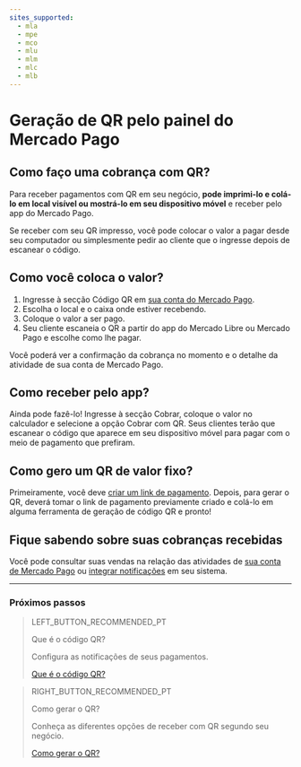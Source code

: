 ```yaml
---
sites_supported:
  - mla
  - mpe
  - mco
  - mlu
  - mlm
  - mlc
  - mlb
---
```



# Geração de QR pelo painel do Mercado Pago

## Como faço uma cobrança com QR?

Para receber pagamentos com QR em seu negócio, **pode imprimi-lo e colá-lo em local visível ou mostrá-lo em seu dispositivo móvel** e receber pelo app do Mercado Pago.

Se receber com seu QR impresso, você pode colocar o valor a pagar desde seu computador ou simplesmente pedir ao cliente que o ingresse depois de escanear o código. 

## Como você coloca o valor? 

1. Ingresse à secção Código QR em [sua conta do Mercado Pago](https://www.mercadopago.com.br/qr-code/amount).
2. Escolha o local e o caixa onde estiver recebendo. 
3. Coloque o valor a ser pago. 
4. Seu cliente escaneia o QR a partir do app do Mercado Libre ou Mercado Pago e escolhe como lhe pagar. 

Você poderá ver a confirmação da cobrança no momento e o detalhe da atividade de sua conta de Mercado Pago.

## Como receber pelo app?

Ainda pode fazê-lo! Ingresse à secção Cobrar, coloque o valor no calculador e selecione a opção Cobrar com QR. Seus clientes terão que escanear o código que aparece em seu dispositivo móvel para pagar com o meio de pagamento que prefiram. 

## Como gero um QR de valor fixo? 

Primeiramente, você deve [criar um link de pagamento](https://www.mercadopago.com.br/tools/create). Depois, para gerar o QR, deverá tomar o link de pagamento previamente criado e colá-lo em alguma ferramenta de geração de código QR e pronto! 

## Fique sabendo sobre suas cobranças recebidas

Você pode consultar suas vendas na relação das atividades de [sua conta de Mercado Pago](https://www.mercadopago.com.br/activities) ou [integrar notificações](https://www.mercadopago[FAKER][URL][DOMAIN]/developers/pt/guides/notifications/ipn) em seu sistema.

---
### Próximos passos

> LEFT_BUTTON_RECOMMENDED_PT
>
> Que é o código QR?
>
> Configura as notificações de seus pagamentos.
>
> [Que é o código QR?](https://www.mercadopago[FAKER][URL][DOMAIN]/developers/pt/guides/in-person-payments/qr-code/introduction)

> RIGHT_BUTTON_RECOMMENDED_PT
>
> Como gerar o QR?
>
> Conheça as diferentes opções de receber com QR segundo seu negócio.
>
> [Como gerar o QR?](https://www.mercadopago[FAKER][URL][DOMAIN]/developers/pt/guides/qr-code/integrations)